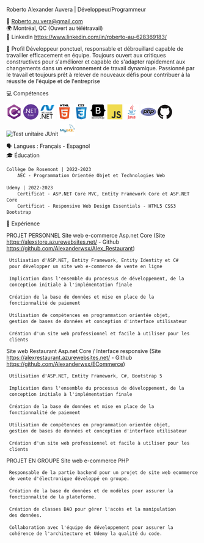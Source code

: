 Roberto Alexander Auvera | Développeur/Programmeur

📧 Roberto.au.vera@gmail.com </br>
🌍 Montréal, QC (Ouvert au télétravail) </br>
🔗 LinkedIn https://www.linkedin.com/in/roberto-au-628369183/

👤 Profil
Développeur ponctuel, responsable et débrouillard capable de travailler efficacement en équipe. Toujours ouvert aux critiques constructives pour s'améliorer et capable de s'adapter rapidement aux changements dans un environnement de travail dynamique. Passionné par le travail et toujours prêt à relever de nouveaux défis pour contribuer à la réussite de l'équipe et de l'entreprise

💻 Compétences
<p>
  <img src="https://raw.githubusercontent.com/devicons/devicon/master/icons/csharp/csharp-original.svg" alt="C#" width="40" height="40" />
  <img src="https://raw.githubusercontent.com/devicons/devicon/master/icons/dotnetcore/dotnetcore-original.svg" alt="ASP.NET Core" width="40" height="40" />
  <img src="https://raw.githubusercontent.com/devicons/devicon/master/icons/dot-net/dot-net-original-wordmark.svg" alt="Entity Framework" width="40" height="40"/>
  <img src="https://raw.githubusercontent.com/devicons/devicon/master/icons/html5/html5-original-wordmark.svg" alt="HTML" width="40" height="40" />
  <img src="https://raw.githubusercontent.com/devicons/devicon/master/icons/css3/css3-original-wordmark.svg" alt="CSS" width="40" height="40" />
  <img src="https://raw.githubusercontent.com/devicons/devicon/master/icons/bootstrap/bootstrap-plain-wordmark.svg" alt="Bootstrap" width="40" height="40" />
  <img src="https://raw.githubusercontent.com/devicons/devicon/master/icons/javascript/javascript-original.svg" alt="JavaScript" width="40" height="40" />
  <img src="https://raw.githubusercontent.com/devicons/devicon/master/icons/java/java-original-wordmark.svg" alt="Java" width="40" height="40" />
  <img src="https://raw.githubusercontent.com/devicons/devicon/master/icons/php/php-original.svg" alt="PHP" width="40" height="40" />
  <img src="https://raw.githubusercontent.com/devicons/devicon/master/icons/github/github-original.svg" alt="GitHub" width="40" height="40" />
  <img src="https://junit.org/junit5/assets/img/junit5-logo.png" alt="Test unitaire JUnit" width="40" height="40" />
  <img src="https://raw.githubusercontent.com/devicons/devicon/master/icons/mysql/mysql-original-wordmark.svg" alt="SQL" width="40" height="40" />
</p>


     
🗣️ Langues : Français - Espagnol
</br>
🎓 Éducation

    Collège De Rosemont | 2022-2023
        AEC - Programmation Orientée Objet et Technologies Web
        
    Udemy | 2022-2023
        Certificat - ASP.NET Core MVC, Entity Framework Core et ASP.NET Core
        Certificat - Responsive Web Design Essentials - HTML5 CSS3 Bootstrap

🔨 Expérience

   PROJET PERSONNEL
    Site web e-commerce Asp.net Core (Site https://alexstore.azurewebsites.net/  -  Github https://github.com/Alexanderwsx/Alex_Restaurant)
    
     Utilisation d'ASP.NET, Entity Framework, Entity Identity et C#
     pour développer un site web e-commerce de vente en ligne
     
     Implication dans l'ensemble du processus de développement, de la
     conception initiale à l'implémentation finale
     
     Création de la base de données et mise en place de la
     fonctionnalité de paiement
     
     Utilisation de compétences en programmation orientée objet,
     gestion de bases de données et conception d'interface utilisateur
     
     Création d'un site web professionnel et facile à utiliser pour les
     clients
     
     
   Site web Restaurant Asp.net Core / Interface responsive (Site https://alexrestaurant.azurewebsites.net/  -  Github https://github.com/Alexanderwsx/ECommerce)
     
     Utilisation d'ASP.NET, Entity Framework, C#, Bootstrap 5
     
     Implication dans l'ensemble du processus de développement, de la
     conception initiale à l'implémentation finale
     
     Création de la base de données et mise en place de la
     fonctionnalité de paiement
     
     Utilisation de compétences en programmation orientée objet,
     gestion de bases de données et conception d'interface utilisateur
     
     Création d'un site web professionnel et facile à utiliser pour les
     clients
     
     
   PROJET EN GROUPE
   Site web e-commerce PHP

     Responsable de la partie backend pour un projet de site web ecommerce
     de vente d'électronique développé en groupe.
     
     Création de la base de données et de modèles pour assurer la
     fonctionnalité de la plateforme.
     
     Création de classes DAO pour gérer l'accès et la manipulation
     des données.
     
     Collaboration avec l'équipe de développement pour assurer la
     cohérence de l'architecture et Udemy la qualité du code.
